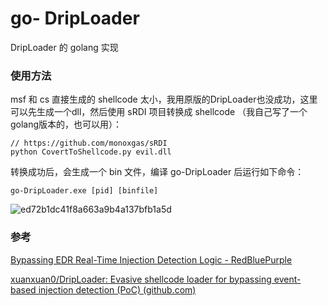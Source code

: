 # go- DripLoader

DripLoader 的 golang 实现

### 使用方法

msf 和 cs 直接生成的 shellcode 太小，我用原版的DripLoader也没成功，这里可以先生成一个dll，然后使用 sRDI 项目转换成 shellcode （我自己写了一个golang版本的，也可以用）：

```
// https://github.com/monoxgas/sRDI
python CovertToShellcode.py evil.dll
```

转换成功后，会生成一个 bin 文件，编译 go-DripLoader 后运行如下命令：

```
go-DripLoader.exe [pid] [binfile]
```


![ed72b1dc41f8a663a9b4a137bfb1a5d](https://user-images.githubusercontent.com/84751437/216241687-05ac43d1-dbd6-40f4-a3df-86b601193b74.png)



### 参考

 [Bypassing EDR Real-Time Injection Detection Logic - RedBluePurple](https://blog.redbluepurple.io/windows-security-research/bypassing-injection-detection) 

 [xuanxuan0/DripLoader: Evasive shellcode loader for bypassing event-based injection detection (PoC) (github.com)](https://github.com/xuanxuan0/DripLoader) 

